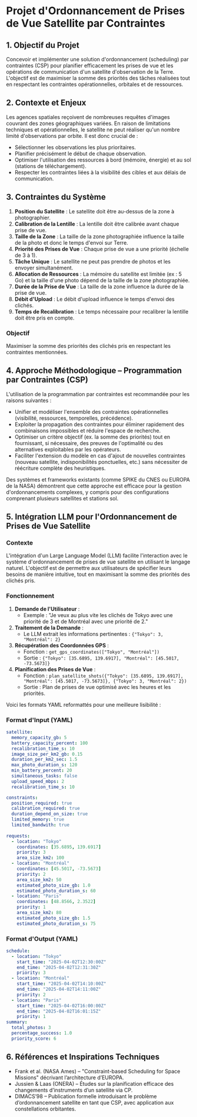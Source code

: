 # Projet d'Ordonnancement de Prises de Vue Satellite par Contraintes

## 1. Objectif du Projet

Concevoir et implémenter une solution d'ordonnancement (scheduling) par contraintes (CSP) pour planifier efficacement les prises de vue et les opérations de communication d'un satellite d'observation de la Terre. L'objectif est de maximiser la somme des priorités des tâches réalisées tout en respectant les contraintes opérationnelles, orbitales et de ressources.

## 2. Contexte et Enjeux

Les agences spatiales reçoivent de nombreuses requêtes d'images couvrant des zones géographiques variées. En raison de limitations techniques et opérationnelles, le satellite ne peut réaliser qu'un nombre limité d'observations par orbite. Il est donc crucial de :

- Sélectionner les observations les plus prioritaires.
- Planifier précisément le début de chaque observation.
- Optimiser l'utilisation des ressources à bord (mémoire, énergie) et au sol (stations de téléchargement).
- Respecter les contraintes liées à la visibilité des cibles et aux délais de communication.

## 3. Contraintes du Système

1. **Position du Satellite** : Le satellite doit être au-dessus de la zone à photographier.
2. **Calibration de la Lentille** : La lentille doit être calibrée avant chaque prise de vue.
3. **Taille de la Zone** : La taille de la zone photographiée influence la taille de la photo et donc le temps d'envoi sur Terre.
4. **Priorité des Prises de Vue** : Chaque prise de vue a une priorité (échelle de 3 à 1).
5. **Tâche Unique** : Le satellite ne peut pas prendre de photos et les envoyer simultanément.
6. **Allocation de Ressources** : La mémoire du satellite est limitée (ex : 5 Go) et la taille d'une photo dépend de la taille de la zone photographiée.
7. **Durée de la Prise de Vue** : La taille de la zone influence la durée de la prise de vue.
8. **Débit d'Upload** : Le débit d'upload influence le temps d'envoi des clichés.
9. **Temps de Recalibration** : Le temps nécessaire pour recalibrer la lentille doit être pris en compte.

### Objectif

Maximiser la somme des priorités des clichés pris en respectant les contraintes mentionnées.

## 4. Approche Méthodologique – Programmation par Contraintes (CSP)

L'utilisation de la programmation par contraintes est recommandée pour les raisons suivantes :

- Unifier et modéliser l'ensemble des contraintes opérationnelles (visibilité, ressources, temporelles, précédence).
- Exploiter la propagation des contraintes pour éliminer rapidement des combinaisons impossibles et réduire l'espace de recherche.
- Optimiser un critère objectif (ex. la somme des priorités) tout en fournissant, si nécessaire, des preuves de l'optimalité ou des alternatives exploitables par les opérateurs.
- Faciliter l'extension du modèle en cas d'ajout de nouvelles contraintes (nouveau satellite, indisponibilités ponctuelles, etc.) sans nécessiter de réécriture complète des heuristiques.

Des systèmes et frameworks existants (comme SPIKE du CNES ou EUROPA de la NASA) démontrent que cette approche est efficace pour la gestion d'ordonnancements complexes, y compris pour des configurations comprenant plusieurs satellites et stations sol.

## 5. Intégration LLM pour l'Ordonnancement de Prises de Vue Satellite

### Contexte

L'intégration d'un Large Language Model (LLM) facilite l'interaction avec le système d'ordonnancement de prises de vue satellite en utilisant le langage naturel. L'objectif est de permettre aux utilisateurs de spécifier leurs besoins de manière intuitive, tout en maximisant la somme des priorités des clichés pris.

### Fonctionnement

1. **Demande de l'Utilisateur** :
    - Exemple : "Je veux au plus vite les clichés de Tokyo avec une priorité de 3 et de Montréal avec une priorité de 2."
2. **Traitement de la Demande** :
    - Le LLM extrait les informations pertinentes : `{"Tokyo": 3, "Montréal": 2}`
3. **Récupération des Coordonnées GPS** :
    - Fonction : `get_gps_coordinates(["Tokyo", "Montréal"])`
    - Sortie : `{"Tokyo": [35.6895, 139.6917], "Montréal": [45.5017, -73.5673]}`
4. **Planification des Prises de Vue** :
    - Fonction : `plan_satellite_shots({"Tokyo": [35.6895, 139.6917], "Montréal": [45.5017, -73.5673]}, {"Tokyo": 3, "Montréal": 2})`
    - Sortie : Plan de prises de vue optimisé avec les heures et les priorités.

Voici les formats YAML reformattés pour une meilleure lisibilité :

### Format d'Input (YAML)
```yaml
satellite:
  memory_capacity_gb: 5
  battery_capacity_percent: 100
  recalibration_time_s: 10
  image_size_per_km2_gb: 0.15
  duration_per_km2_sec: 1.5
  max_photo_duration_s: 120
  min_battery_percent: 20
  simultaneous_tasks: false
  upload_speed_mbps: 2
  recalibration_time_s: 10

constraints:
  position_required: true
  calibration_required: true
  duration_depend_on_size: true
  limited_memory: true
  limited_bandwith: true
  
requests:
  - location: "Tokyo"
    coordinates: [35.6895, 139.6917]
    priority: 3
    area_size_km2: 100
  - location: "Montréal"
    coordinates: [45.5017, -73.5673]
    priority: 2
    area_size_km2: 50
    estimated_photo_size_gb: 1.0
    estimated_photo_duration_s: 60
  - location: "Paris"
    coordinates: [48.8566, 2.3522]
    priority: 1
    area_size_km2: 80
    estimated_photo_size_gb: 1.5
    estimated_photo_duration_s: 75
```

### Format d'Output (YAML)
```yaml
schedule:
  - location: "Tokyo"
    start_time: "2025-04-02T12:30:00Z"
    end_time: "2025-04-02T12:31:30Z"
    priority: 3
  - location: "Montréal"
    start_time: "2025-04-02T14:10:00Z"
    end_time: "2025-04-02T14:11:00Z"
    priority: 2
  - location: "Paris"
    start_time: "2025-04-02T16:00:00Z"
    end_time: "2025-04-02T16:01:15Z"
    priority: 1
summary:
  total_photos: 3
  percentage_success: 1.0
  priority_score: 6
```

## 6. Références et Inspirations Techniques

- Frank et al. (NASA Ames) – "Constraint-based Scheduling for Space Missions" décrivant l’architecture d’EUROPA.
- Jussien & Laas (ONERA) – Études sur la planification efficace des changements d’instruments d’un satellite via CP.
- DIMACS’98 – Publication formelle introduisant le problème d’ordonnancement satellite en tant que CSP, avec application aux constellations orbitantes.
